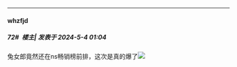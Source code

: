﻿
*****

####  whzfjd  
##### 72#         楼主| 发表于 2024-5-4 01:04

兔女郎竟然还在ns畅销榜前排，这次是真的爆了<img src="https://static.saraba1st.com/image/smiley/face2017/067.png" referrerpolicy="no-referrer">

